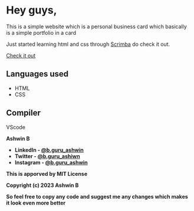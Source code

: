 <h1>Hey guys,</h1>
<p>This is a simple website which is a personal business card which basically is a simple portfolio in a card </p>
<p>Just started learning html and css through <a href="https://scrimba.com/">Scrimba</a> do check it out.</p>
<a href="https://guruashwin.github.io/PersonalBusinessCard.github.io/">Check it out</a>

## Languages used
- HTML
- CSS
## Compiler
VScode

<b>Ashwin B<b>

- LinkedIn - [@b.guru_ashwin](https://www.linkedin.com/in/ashwin-b-b12b88251)
- Twitter - [@b.guru_ashiwn](https://twitter.com/b_guru_ashwin)
- Instagram - [@b.guru_ashwin](https://instagram.com/b.guru_ashwin?igshid=YmM0MjE2YWMzOA==)

This is apporved by MIT License 

Copyright (c) 2023 Ashwin B

So feel free to copy any code and suggest me any changes which makes it look even more better 
